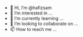 - 👋 Hi, I’m @hafizsam
- 👀 I’m interested in ...
- 🌱 I’m currently learning ...
- 💞️ I’m looking to collaborate on ...
- 📫 How to reach me ...

<!---
hafizsam/hafizsam is a ✨ special ✨ repository because its `README.md` (this file) appears on your GitHub profile.
You can click the Preview link to take a look at your changes.
--->
